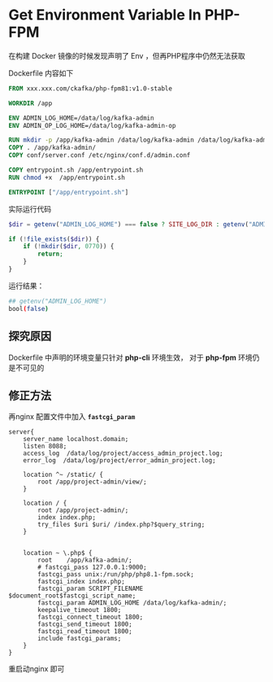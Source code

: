 # Get Environment Variable In PHP-FPM

在构建 Docker 镜像的时候发现声明了 Env ，但再PHP程序中仍然无法获取

Dockerfile 内容如下

```Dockerfile
FROM xxx.xxx.com/ckafka/php-fpm81:v1.0-stable

WORKDIR /app

ENV ADMIN_LOG_HOME=/data/log/kafka-admin
ENV ADMIN_OP_LOG_HOME=/data/log/kafka-admin-op

RUN mkdir -p /app/kafka-admin /data/log/kafka-admin /data/log/kafka-admin-op
COPY . /app/kafka-admin/
COPY conf/server.conf /etc/nginx/conf.d/admin.conf

COPY entrypoint.sh /app/entrypoint.sh
RUN chmod +x  /app/entrypoint.sh

ENTRYPOINT ["/app/entrypoint.sh"]
```

实际运行代码

```php
$dir = getenv("ADMIN_LOG_HOME") === false ? SITE_LOG_DIR : getenv("ADMIN_LOG_HOME");

if (!file_exists($dir)) {
    if (!mkdir($dir, 0770)) {
        return;
    }
}
```

运行结果：

```bash
## getenv("ADMIN_LOG_HOME")
bool(false)
```

## 探究原因

Dockerfile 中声明的环境变量只针对 **php-cli** 环境生效， 对于 **php-fpm** 环境仍是不可见的

## 修正方法

再nginx 配置文件中加入 **``fastcgi_param``**


```
server{
    server_name localhost.domain;
    listen 8088;
    access_log  /data/log/project/access_admin_project.log;
    error_log  /data/log/project/error_admin_project.log;

    location ^~ /static/ {
        root /app/project-admin/view/;
    }

    location / {
        root /app/project-admin/;
        index index.php;
        try_files $uri $uri/ /index.php?$query_string;
    }


    location ~ \.php$ {
        root    /app/kafka-admin/;
        # fastcgi_pass 127.0.0.1:9000;
        fastcgi_pass unix:/run/php/php8.1-fpm.sock;
        fastcgi_index index.php;
        fastcgi_param SCRIPT_FILENAME  $document_root$fastcgi_script_name;
        fastcgi_param ADMIN_LOG_HOME /data/log/kafka-admin/;
        keepalive_timeout 1800;
        fastcgi_connect_timeout 1800;
        fastcgi_send_timeout 1800;
        fastcgi_read_timeout 1800;
        include fastcgi_params;
    }
}
```

重启动nginx 即可
